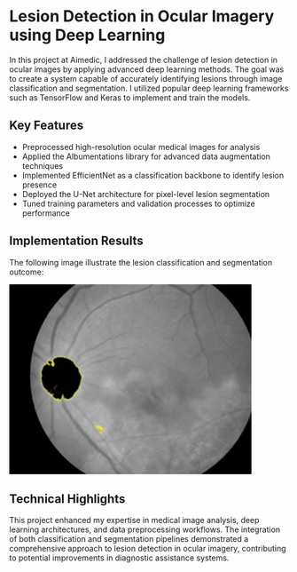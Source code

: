 # Lesion Detection in Ocular Imagery using Deep Learning

In this project at Aimedic, I addressed the challenge of lesion detection in ocular images by applying advanced deep learning methods. The goal was to create a system capable of accurately identifying lesions through image classification and segmentation. I utilized popular deep learning frameworks such as TensorFlow and Keras to implement and train the models.

## Key Features

- Preprocessed high-resolution ocular medical images for analysis
- Applied the Albumentations library for advanced data augmentation techniques
- Implemented EfficientNet as a classification backbone to identify lesion presence
- Deployed the U-Net architecture for pixel-level lesion segmentation
- Tuned training parameters and validation processes to optimize performance

## Implementation Results

The following image illustrate the lesion classification and segmentation outcome:

![Lesion Segmentation with U-Net](../images/ai1.png)

## Technical Highlights

This project enhanced my expertise in medical image analysis, deep learning architectures, and data preprocessing workflows. The integration of both classification and segmentation pipelines demonstrated a comprehensive approach to lesion detection in ocular imagery, contributing to potential improvements in diagnostic assistance systems.
